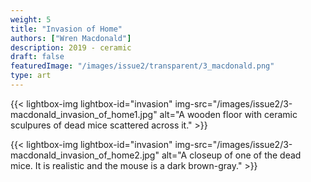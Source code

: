 ```yaml
---
weight: 5
title: "Invasion of Home"
authors: ["Wren Macdonald"]
description: 2019 - ceramic
draft: false
featuredImage: "/images/issue2/transparent/3_macdonald.png"
type: art
---
```

{{< lightbox-img lightbox-id="invasion" img-src="/images/issue2/3-macdonald_invasion_of_home1.jpg" alt="A wooden floor with ceramic sculpures of dead mice scattered across it." >}}

{{< lightbox-img lightbox-id="invasion" img-src="/images/issue2/3-macdonald_invasion_of_home2.jpg" alt="A closeup of one of the dead mice. It is realistic and the mouse is a dark brown-gray." >}}